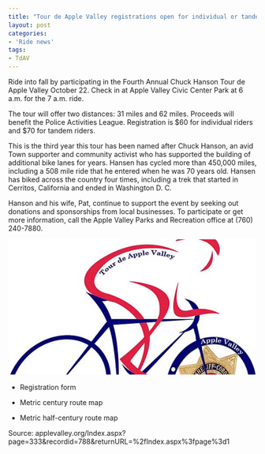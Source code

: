 ```yaml
---
title: "Tour de Apple Valley registrations open for individual or tandem riders"
layout: post
categories:
- 'Ride news'
tags:
- TdAV
---
```


Ride into fall by participating in the Fourth Annual Chuck Hanson Tour de Apple Valley October 22. Check in at Apple Valley Civic Center Park at 6 a.m. for the 7 a.m. ride.

The tour will offer two distances: 31 miles and 62 miles. Proceeds will benefit the Police Activities League. Registration is $60 for individual riders and $70 for tandem riders.

This is the third year this tour has been named after Chuck Hanson, an avid Town supporter and community activist who has supported the building of additional bike lanes for years. Hansen has cycled more than 450,000 miles, including a 508 mile ride that he entered when he was 70 years old. Hansen has biked across the country four times, including a trek that started in Cerritos, California and ended in Washington D. C.

Hanson and his wife, Pat, continue to support the event by seeking out donations and sponsorships from local businesses. To participate or get more information, call the Apple Valley Parks and Recreation office at (760) 240-7880.

![2011 Tour de Apple Valley logo](/assets/img/2011/10/11-tour-de-apple-valley.jpg)

- Registration form

- Metric century route map

- Metric half-century route map

Source: applevalley.org/Index.aspx?page=333&amp;recordid=788&amp;returnURL=%2fIndex.aspx%3fpage%3d1
